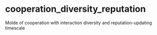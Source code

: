 # cooperation_diversity_reputation
Molde of cooperation with interaction diversity and reputation-updating timescale
